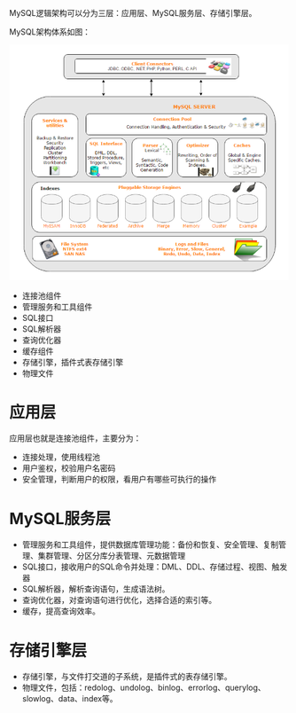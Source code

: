 MySQL逻辑架构可以分为三层：应用层、MySQL服务层、存储引擎层。

MySQL架构体系如图：

![MySQL-Architecture](MySQL体系架构简介/MySQL-Architecture.png)

- 连接池组件
- 管理服务和工具组件
- SQL接口
- SQL解析器
- 查询优化器
- 缓存组件
- 存储引擎，插件式表存储引擎
- 物理文件

# 应用层

应用层也就是连接池组件，主要分为：

- 连接处理，使用线程池
- 用户鉴权，校验用户名密码
- 安全管理，判断用户的权限，看用户有哪些可执行的操作

# MySQL服务层

- 管理服务和工具组件，提供数据库管理功能：备份和恢复、安全管理、复制管理、集群管理、分区分库分表管理、元数据管理
- SQL接口，接收用户的SQL命令并处理：DML、DDL、存储过程、视图、触发器
- SQL解析器，解析查询语句，生成语法树。
- 查询优化器，对查询语句进行优化，选择合适的索引等。
- 缓存，提高查询效率。

# 存储引擎层

- 存储引擎，与文件打交道的子系统，是插件式的表存储引擎。
- 物理文件，包括：redolog、undolog、binlog、errorlog、querylog、slowlog、data、index等。